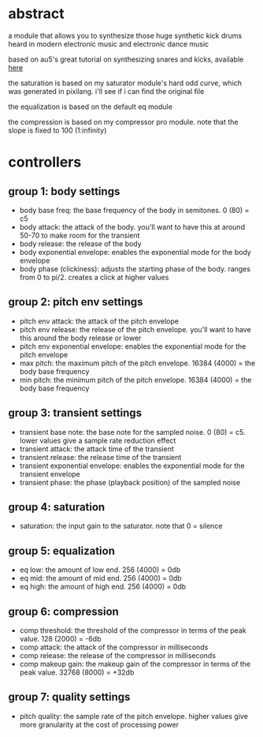 # abstract

a module that allows you to synthesize those huge synthetic kick drums heard in modern electronic music and electronic dance music

based on au5's great tutorial on synthesizing snares and kicks, available [here](https://www.youtube.com/watch?v=ra-mZivYchk)

the saturation is based on my saturator module's hard odd curve, which was generated in pixilang. i'll see if i can find the original file

the equalization is based on the default eq module

the compression is based on my compressor pro module. note that the slope is fixed to 100 (1:infinity)

# controllers

## group 1: body settings

- body base freq: the base frequency of the body in semitones. 0 (80) = c5
- body attack: the attack of the body. you'll want to have this at around 50-70 to make room for the transient
- body release: the release of the body
- body exponential envelope: enables the exponential mode for the body envelope
- body phase (clickiness): adjusts the starting phase of the body. ranges from 0 to pi/2. creates a click at higher values

## group 2: pitch env settings

- pitch env attack: the attack of the pitch envelope
- pitch env release: the release of the pitch envelope. you'll want to have this around the body release or lower
- pitch env exponential envelope: enables the exponential mode for the pitch envelope
- max pitch: the maximum pitch of the pitch envelope. 16384 (4000) = the body base frequency
- min pitch: the minimum pitch of the pitch envelope. 16384 (4000) = the body base frequency

## group 3: transient settings

- transient base note: the base note for the sampled noise. 0 (80) = c5. lower values give a sample rate reduction effect
- transient attack: the attack time of the transient
- transient release: the release time of the transient
- transient exponential envelope: enables the exponential mode for the transient envelope
- transient phase: the phase (playback position) of the sampled noise

## group 4: saturation

- saturation: the input gain to the saturator. note that 0 = silence

## group 5: equalization

- eq low: the amount of low end. 256 (4000) = 0db
- eq mid: the amount of mid end. 256 (4000) = 0db
- eq high: the amount of high end. 256 (4000) = 0db

## group 6: compression

- comp threshold: the threshold of the compressor in terms of the peak value. 128 (2000) = -6db
- comp attack: the attack of the compressor in milliseconds
- comp release: the release of the compressor in milliseconds
- comp makeup gain: the makeup gain of the compressor in terms of the peak value. 32768 (8000) = +32db

## group 7: quality settings

- pitch quality: the sample rate of the pitch envelope. higher values give more granularity at the cost of processing power
